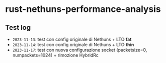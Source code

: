 # rust-nethuns-performance-analysis

## Test log

- `2023-11-13`: test con config originale di Nethuns + LTO **fat**
- `2023-11-14`: test con config originale di Nethuns + LTO **thin**
- `2023-11-17`: test con nuova configurazione socket (packetsize=0, numpackets=1024) + rimozione HybridRc
